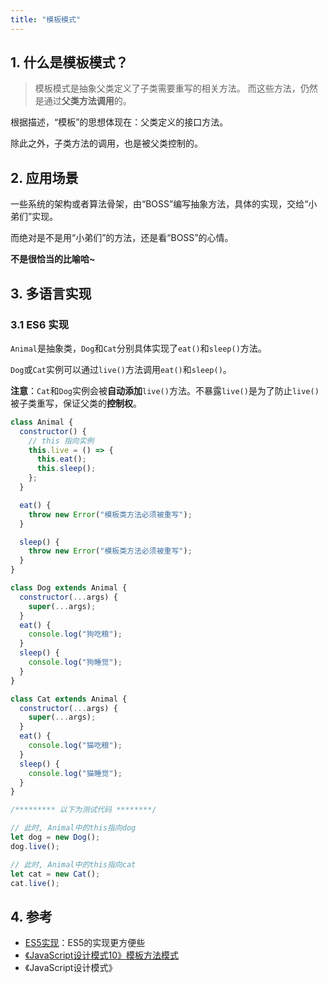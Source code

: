 ```yaml
---
title: "模板模式"
---
```


## 1. 什么是模板模式？

> 模板模式是抽象父类定义了子类需要重写的相关方法。
> 而这些方法，仍然是通过**父类方法调用**的。

根据描述，“模板”的思想体现在：父类定义的接口方法。

除此之外，子类方法的调用，也是被父类控制的。

## 2. 应用场景

一些系统的架构或者算法骨架，由“BOSS”编写抽象方法，具体的实现，交给“小弟们”实现。

而绝对是不是用“小弟们”的方法，还是看“BOSS”的心情。

**不是很恰当的比喻哈~**

## 3. 多语言实现

### 3.1 ES6 实现

`Animal`是抽象类，`Dog`和`Cat`分别具体实现了`eat()`和`sleep()`方法。

`Dog`或`Cat`实例可以通过`live()`方法调用`eat()`和`sleep()`。

**注意**：`Cat`和`Dog`实例会被**自动添加**`live()`方法。不暴露`live()`是为了防止`live()`被子类重写，保证父类的**控制权**。

```javascript
class Animal {
  constructor() {
    // this 指向实例
    this.live = () => {
      this.eat();
      this.sleep();
    };
  }

  eat() {
    throw new Error("模板类方法必须被重写");
  }

  sleep() {
    throw new Error("模板类方法必须被重写");
  }
}

class Dog extends Animal {
  constructor(...args) {
    super(...args);
  }
  eat() {
    console.log("狗吃粮");
  }
  sleep() {
    console.log("狗睡觉");
  }
}

class Cat extends Animal {
  constructor(...args) {
    super(...args);
  }
  eat() {
    console.log("猫吃粮");
  }
  sleep() {
    console.log("猫睡觉");
  }
}

/********* 以下为测试代码 ********/

// 此时, Animal中的this指向dog
let dog = new Dog();
dog.live();

// 此时, Animal中的this指向cat
let cat = new Cat();
cat.live();
```



## 4. 参考

- [ES5实现](https://www.cnblogs.com/TomXu/archive/2012/04/13/2436371.html)：ES5的实现更方便些
- [《JavaScript设计模式10》模板方法模式](http://www.alloyteam.com/2012/10/commonly-javascript-design-patterns-template-method-pattern/)
- 《JavaScript设计模式》